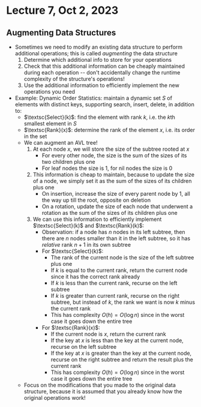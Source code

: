 # Lecture 7, Oct 2, 2023

## Augmenting Data Structures

* Sometimes we need to modify an existing data structure to perform additional operations; this is called *augmenting* the data structure
	1. Determine which additional info to store for your operations
	2. Check that this additional information can be cheaply maintained during each operation -- don't accidentally change the runtime complexity of the structure's operations!
	3. Use the additional information to efficiently implement the new operations you need
* Example: Dynamic Order Statistics: maintain a dynamic set $S$ of elements with distinct keys, supporting search, insert, delete, in addition to:
	* $\textsc{Select}(k)$: find the element with rank $k$, i.e. the $k$th smallest element in $S$
	* $\textsc{Rank}(x)$: determine the rank of the element $x$, i.e. its order in the set
	* We can augment an AVL tree!
		1. At each node $x$, we will store the size of the subtree rooted at $x$
			* For every other node, the size is the sum of the sizes of its two children plus one
			* For leaf nodes the size is 1, for nil nodes the size is 0
		2. This information is cheap to maintain, because to update the size of a node, we simply set it as the sum of the sizes of its children plus one
			* On insertion, increase the size of every parent node by 1, all the way up till the root, opposite on deletion
			* On a rotation, update the size of each node that underwent a rotation as the sum of the sizes of its children plus one
		3. We can use this information to efficiently implement $\textsc{Select}(k)$ and $\textsc{Rank}(k)$:
			* Observation: if a node has $n$ nodes in its left subtree, then there are $n$ nodes smaller than it in the left subtree, so it has *relative* rank $n + 1$ in its own subtree
			* For $\textsc{Select}(k)$:
				* The rank of the current node is the size of the left subtree plus one
				* If $k$ is equal to the current rank, return the current node since it has the correct rank already
				* If $k$ is less than the current rank, recurse on the left subtree
				* If $k$ is greater than current rank, recurse on the right subtree, but instead of $k$, the rank we want is now $k$ minus the current rank
				* This has complexity $O(h) = O(\log n)$ since in the worst case it goes down the entire tree
			* For $\textsc{Rank}(x)$:
				* If the current node is $x$, return the current rank
				* If the key at $x$ is less than the key at the current node, recurse on the left subtree
				* If the key at $x$ is greater than the key at the current node, recurse on the right subtree and return the result plus the current rank
				* This has complexity $O(h) = O(\log n)$ since in the worst case it goes down the entire tree
	* Focus on the modifications that you made to the original data structure, because it is assumed that you already know how the original operations work!


